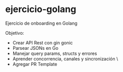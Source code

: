 # ejercicio-golang

Ejercício de onboarding en Golang

Objetivo:
  - Crear API Rest con gin gonic
  - Parsear JSONs en Go
  - Manejar query params, structs y errores
  - Aprender concorrencia, canales y sincronización \
  - Agregar PR Template
